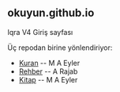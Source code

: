 ## okuyun.github.io

Iqra V4 Giriş sayfası

Üç repodan birine yönlendiriyor:
* [Kuran](https://github.com/Okuyun/Kuran) -- M A Eyler
* [Rehber](https://github.com/Okuyun/Rehber) -- A Rajab
* [Kitap](https://github.com/Okuyun/Kitap) -- M A Eyler
